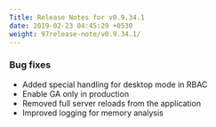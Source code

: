 ```yaml
---
Title: Release Notes for v0.9.34.1
date: 2019-02-23 04:45:29 +0530
weight: 97release-note/v0.9.34.1/
---
```

### Bug fixes

- Added special handling for desktop mode in RBAC
- Enable GA only in production
- Removed full server reloads from the application
- Improved logging for memory analysis
